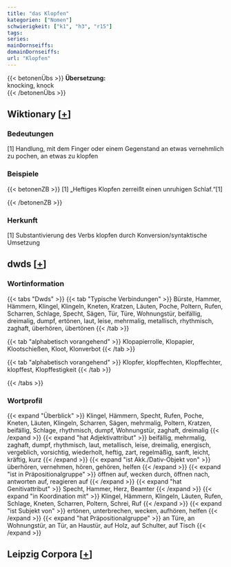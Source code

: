 ```yaml
---
title: "das Klopfen"
kategorien: ["Nomen"]
schwierigkeit: ["k1", "h3", "r15"]
tags:
series:
mainDornseiffs:
domainDornseiffs:
url: "Klopfen"
---
```


{{< betonenÜbs >}}
**Übersetzung:**  
knocking, knock  
{{< /betonenÜbs >}}

## Wiktionary [[+](https://de.wiktionary.org/wiki/Klopfen)]

### Bedeutungen
[1] Handlung, mit dem Finger oder einem Gegenstand an etwas vernehmlich zu pochen, an etwas zu klopfen  

### Beispiele
{{< betonenZB >}}
[1] „Heftiges Klopfen zerreißt einen unruhigen Schlaf.“[1]  

{{< /betonenZB >}}
### Herkunft
[1] Substantivierung des Verbs klopfen durch Konversion/syntaktische Umsetzung  



## dwds [[+](https://www.dwds.de/wb/Klopfen)]

### Wortinformation
{{< tabs "Dwds" >}}
{{< tab "Typische Verbindungen" >}}
Bürste, Hammer, Hämmern, Klingel, Klingeln, Kneten, Kratzen, Läuten, Poche, Poltern, Rufen, Scharren, Schlage, Specht, Sägen, Tür, Türe, Wohnungstür, beifällig, dreimalig, dumpf, ertönen, laut, leise, mehrmalig, metallisch, rhythmisch, zaghaft, überhören, übertönen
{{< /tab >}}

{{< tab "alphabetisch vorangehend" >}}
Klopapierrolle, Klopapier, Klootschießen, Kloot, Klonverbot
{{< /tab >}}

{{< tab "alphabetisch vorangehend" >}}
Klopfer, klopffechten, Klopffechter, klopffest, Klopffestigkeit
{{< /tab >}}

{{< /tabs >}}

### Wortprofil
{{< expand "Überblick" >}} Klingel, Hämmern, Specht, Rufen, Poche, Kneten, Läuten, Klingeln, Scharren, Sägen, mehrmalig, Poltern, Kratzen, beifällig, Schlage, rhythmisch, dumpf, Wohnungstür, zaghaft, dreimalig {{< /expand >}}
{{< expand "hat Adjektivattribut" >}} beifällig, mehrmalig, zaghaft, dumpf, rhythmisch, laut, metallisch, leise, dreimalig, energisch, vergeblich, vorsichtig, wiederholt, heftig, zart, regelmäßig, sanft, leicht, kräftig, kurz {{< /expand >}}
{{< expand "ist Akk./Dativ-Objekt von" >}} überhören, vernehmen, hören, gehören, helfen {{< /expand >}}
{{< expand "ist in Präpositionalgruppe" >}} öffnen auf, wecken durch, öffnen nach, antworten auf, reagieren auf {{< /expand >}}
{{< expand "hat Genitivattribut" >}} Specht, Hammer, Herz, Beamter {{< /expand >}}
{{< expand "in Koordination mit" >}} Klingel, Hämmern, Klingeln, Läuten, Rufen, Schlage, Kneten, Scharren, Poltern, Schrei, Ruf {{< /expand >}}
{{< expand "ist Subjekt von" >}} ertönen, unterbrechen, wecken, aufhören, helfen {{< /expand >}}
{{< expand "hat Präpositionalgruppe" >}} an Türe, an Wohnungstür, an Tür, an Haustür, auf Holz, auf Schulter, auf Tisch {{< /expand >}}

## Leipzig Corpora [[+](https://corpora.uni-leipzig.de/en/res?word=Klopfen&corpusId=deu_newscrawl-public_2018)]

